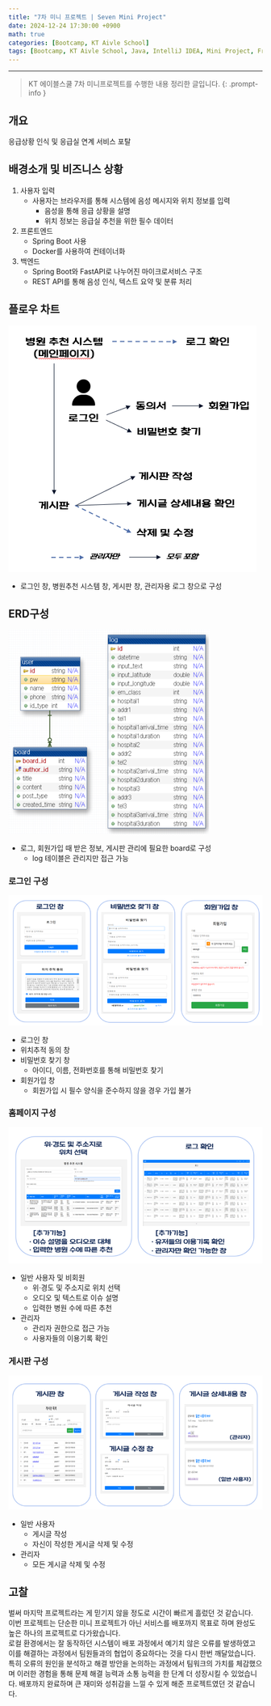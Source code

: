 ```yaml
--- 
title: "7차 미니 프로젝트 | Seven Mini Project" 
date: 2024-12-24 17:30:00 +0900
math: true
categories: [Bootcamp, KT Aivle School]
tags: [Bootcamp, KT Aivle School, Java, IntelliJ IDEA, Mini Project, Front-end, Back-end]
---
```

---------- 	
> KT 에이블스쿨 7차 미니프로젝트를 수행한 내용 정리한 글입니다. 
{: .prompt-info } 

## **개요**
응급상황 인식 및 응급실 연계 서비스 포탈

## **배경소개 및 비즈니스 상황**
1. 사용자 입력 
    - 사용자는 브라우저를 통해 시스템에 음성 메시지와 위치 정보를 입력
        - 음성을 통해 응급 상황을 설명 
        - 위치 정보는 응급실 추천을 위한 필수 데이터 
2. 프론트엔드 
    - Spring Boot 사용
    - Docker를 사용하여 컨테이너화
3. 백엔드
    - Spring Boot와 FastAPI로 나누어진 마이크로서비스 구조
    - REST API를 통해 음성 인식, 텍스트 요약 및 분류 처리

## **플로우 차트**
![플로우 차트](https://github.com/tae2on/tae2on.github.io/blob/main/assets/img/miniproject7_img01.png?raw=true)

- 로그인 창, 병원추천 시스템 창, 게시판 창, 관리자용 로그 창으로 구성

## **ERD구성**
![ERD구성](https://github.com/tae2on/tae2on.github.io/blob/main/assets/img/miniproject7_img02.png?raw=true)

- 로그, 회원가입 때 받은 정보, 게시판 관리에 필요한 board로 구성 
    - log 테이블은 관리지만 접근 가능

### **로그인 구성**

![로그인 구성](https://github.com/tae2on/tae2on.github.io/blob/main/assets/img/miniproject7_img03.png?raw=true)

- 로그인 창
- 위치추적 동의 창
- 비밀번호 찾기 창
    - 아이디, 이름, 전화번호를 통해 비밀번호 찾기
- 회원가입 창
    - 회원가입 시 필수 양식을 준수하지 않을 경우 가입 불가

### **홈페이지 구성**

![홈페이지 구성](https://github.com/tae2on/tae2on.github.io/blob/main/assets/img/miniproject7_img04.png?raw=true)

- 일반 사용자 및 비회원 
    - 위·경도 및 주소지로 위치 선택 
    - 오디오 및 텍스트로 이슈 설명 
    - 입력한 병원 수에 따른 추천 
- 관리자
    - 관리자 권한으로 접근 가능
    - 사용자들의 이용기록 확인 

### **게시판 구성**

![홈페이지 구성](https://github.com/tae2on/tae2on.github.io/blob/main/assets/img/miniproject7_img05.png?raw=true)

- 일반 사용자
    - 게시글 작성 
    - 자신이 작성한 게시글 삭제 및 수정  
- 관리자 
    - 모든 게시글 삭제 및 수정

## **고찰**
벌써 마지막 프로젝트라는 게 믿기지 않을 정도로 시간이 빠르게 흘렀던 것 같습니다. <br>
이번 프로젝트는 단순한 미니 프로젝트가 아닌 서비스를 배포까지 목표로 하며 완성도 높은 하나의 프로젝트로 다가왔습니다. <br>
로컬 환경에서는 잘 동작하던 시스템이 배포 과정에서 예기치 않은 오류를 발생하였고 이를 해결하는 과정에서 팀원들과의 협업이 중요하다는 것을 다시 한번 깨달았습니다. 특히 오류의 원인을 분석하고 해결 방안을 논의하는 과정에서 팀워크의 가치를 체감했으며 이러한 경험을 통해 문제 해결 능력과 소통 능력을 한 단계 더 성장시킬 수 있었습니다. 배포까지 완료하며 큰 재미와 성취감을 느낄 수 있게 해준 프로젝트였던 것 같습니다. 